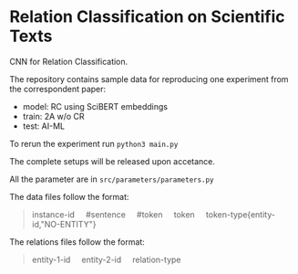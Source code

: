 # Relation Classification on Scientific Texts
CNN for Relation Classification.

The repository contains sample data for reproducing one experiment from the correspondent paper:
  - model: RC using SciBERT embeddings
  - train: 2A w/o CR
  - test: AI-ML
  
To rerun the experiment run ``python3 main.py``

The complete setups will be released upon accetance.

All the parameter are in ``src/parameters/parameters.py``

The data files follow the format:

>instance-id&nbsp;&nbsp;&nbsp;&nbsp;&nbsp;#sentence&nbsp;&nbsp;&nbsp;&nbsp;&nbsp;#token&nbsp;&nbsp;&nbsp;&nbsp;&nbsp;token&nbsp;&nbsp;&nbsp;&nbsp;&nbsp;token-type{entity-id,"NO-ENTITY"}

The relations files follow the format:
>entity-1-id&nbsp;&nbsp;&nbsp;&nbsp;&nbsp;entity-2-id&nbsp;&nbsp;&nbsp;&nbsp;&nbsp;relation-type
